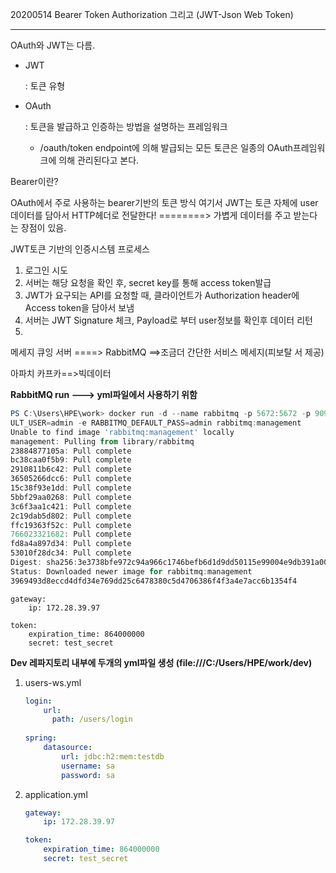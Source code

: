 20200514 Bearer Token Authorization 그리고 (JWT-Json Web Token)

---

OAuth와 JWT는 다름.

+ JWT

   : 토큰 유형

+ OAuth

  : 토큰을 발급하고 인증하는 방법을 설명하는 프레임워크

  + /oauth/token endpoint에 의해 발급되는 모든 토큰은 일종의 OAuth프레임워크에 의해 관리된다고 본다.



Bearer이란?

OAuth에서 주로 사용하는 bearer기반의 토큰 방식 여기서 JWT는 토큰 자체에 user 데이터를 담아서 HTTP헤더로 전달한다!  ========> 가볍게 데이터를 주고 받는다는 장점이 있음.



JWT토큰 기반의 인증시스템 프로세스

1. 로그인 시도
2. 서버는 해당 요청을 확인 후, secret key를 통해 access token발급
3. JWT가 요구되는 API를 요청할 때, 클라이언트가 Authorization header에 Access token을 담아서 보냄
4. 서버는 JWT Signature 체크, Payload로 부터 user정보를 확인후 데이터 리턴
5. 





메세지 큐잉 서버 ====> RabbitMQ ==>조금더 간단한 서비스 메세지(피보탈 서 제공)

아파치 카프카==>빅데이터



**RabbitMQ run ---> yml파일에서 사용하기 위함**

```powershell
PS C:\Users\HPE\work> docker run -d --name rabbitmq -p 5672:5672 -p 9090:15672 --restart=unless-stopped -e RABBITMQ_DEFA
ULT_USER=admin -e RABBITMQ_DEFAULT_PASS=admin rabbitmq:management
Unable to find image 'rabbitmq:management' locally
management: Pulling from library/rabbitmq
23884877105a: Pull complete
bc38caa0f5b9: Pull complete
2910811b6c42: Pull complete
36505266dcc6: Pull complete
15c38f93e1dd: Pull complete
5bbf29aa0268: Pull complete
3c6f3aa1c421: Pull complete
2c19dab5d802: Pull complete
ffc19363f52c: Pull complete
766023321682: Pull complete
fd8a4a897d34: Pull complete
53010f28dc34: Pull complete
Digest: sha256:3e3738bfe972c94a966c1746befb6d1d9dd50115e99004e9db391a00a2482516
Status: Downloaded newer image for rabbitmq:management
3969493d8eccd4dfd34e769dd25c6478380c5d4706386f4f3a4e7acc6b1354f4
```



```
gateway:
    ip: 172.28.39.97

token:
    expiration_time: 864000000
    secret: test_secret
```



**Dev 레파지토리 내부에 두개의 yml파일 생성 (file:///C:/Users/HPE/work/dev)**

1. users-ws.yml

   ```yml
   login:
       url:
         path: /users/login
         
   spring:
       datasource:
           url: jdbc:h2:mem:testdb
           username: sa
           password: sa
   ```

2. application.yml

   ```yaml
   gateway:
       ip: 172.28.39.97
   
   token:
       expiration_time: 864000000
       secret: test_secret
   ```

   